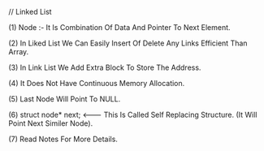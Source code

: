 // Linked List

(1) Node :- It Is Combination Of Data And Pointer To Next Element.

(2) In Liked List We Can Easily Insert Of Delete Any Links Efficient Than Array.

(3) In Link List We Add Extra Block To Store The Address. 

(4) It Does Not Have Continuous Memory Allocation.

(5) Last Node Will Point To NULL. 

(6) struct node* next; <--- This Is Called Self Replacing Structure. (It Will Point Next Similer Node). 

(7) Read Notes For More Details. 





























